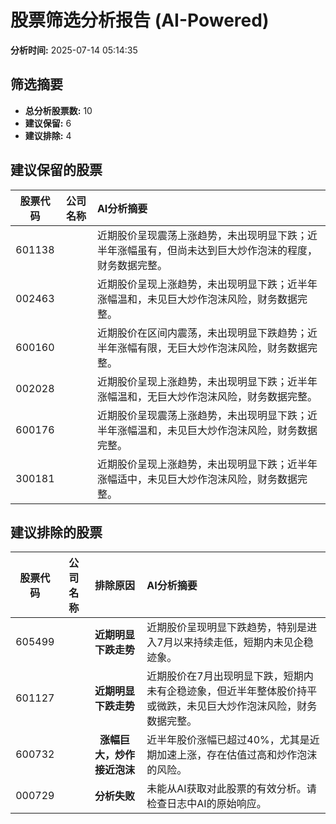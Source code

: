 # 股票筛选分析报告 (AI-Powered)

**分析时间:** 2025-07-14 05:14:35

## 筛选摘要

- **总分析股票数:** 10
- **建议保留:** 6
- **建议排除:** 4

## 建议保留的股票

| 股票代码 | 公司名称 | AI分析摘要 |
|:---:|:---:|:---|
| 601138 |  | 近期股价呈现震荡上涨趋势，未出现明显下跌；近半年涨幅虽有，但尚未达到巨大炒作泡沫的程度，财务数据完整。 |
| 002463 |  | 近期股价呈现上涨趋势，未出现明显下跌；近半年涨幅温和，未见巨大炒作泡沫风险，财务数据完整。 |
| 600160 |  | 近期股价在区间内震荡，未出现明显下跌趋势；近半年涨幅有限，无巨大炒作泡沫风险，财务数据完整。 |
| 002028 |  | 近期股价呈现上涨趋势，未出现明显下跌；近半年涨幅温和，无巨大炒作泡沫风险，财务数据完整。 |
| 600176 |  | 近期股价呈现震荡上涨趋势，未出现明显下跌；近半年涨幅温和，未见巨大炒作泡沫风险，财务数据完整。 |
| 300181 |  | 近期股价呈现上涨趋势，未出现明显下跌；近半年涨幅适中，未见巨大炒作泡沫风险，财务数据完整。 |

## 建议排除的股票

| 股票代码 | 公司名称 | 排除原因 | AI分析摘要 |
|:---:|:---:|:---:|:---|
| 605499 |  | **近期明显下跌走势** | 近期股价呈现明显下跌趋势，特别是进入7月以来持续走低，短期内未见企稳迹象。 |
| 601127 |  | **近期明显下跌走势** | 近期股价在7月出现明显下跌，短期内未有企稳迹象，但近半年整体股价持平或微跌，未见巨大炒作泡沫风险，财务数据完整。 |
| 600732 |  | **涨幅巨大，炒作接近泡沫** | 近半年股价涨幅已超过40%，尤其是近期加速上涨，存在估值过高和炒作泡沫的风险。 |
| 000729 |  | **分析失败** | 未能从AI获取对此股票的有效分析。请检查日志中AI的原始响应。 |
